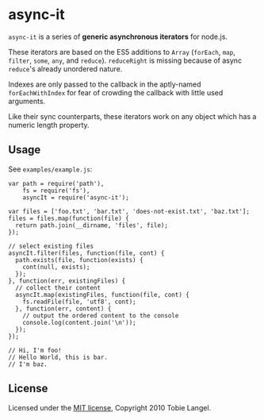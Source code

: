 async-it
========

`async-it` is a series of **generic asynchronous iterators** for node.js.

These iterators are based on the ES5 additions to `Array` (`forEach`, `map`,
`filter`, `some`, `any`, and `reduce`). `reduceRight` is missing because of async
`reduce`'s already unordered nature.

Indexes are only passed to the callback in the aptly-named `forEachWithIndex` for fear of
crowding the callback with little used arguments.

Like their sync counterparts, these iterators work on any object which has a numeric
length property.

Usage
-----
    
See `examples/example.js`:

    var path = require('path'),
        fs = require('fs'),
        asyncIt = require('async-it');

    var files = ['foo.txt', 'bar.txt', 'does-not-exist.txt', 'baz.txt'];
    files = files.map(function(file) {
      return path.join(__dirname, 'files', file);
    });

    // select existing files
    asyncIt.filter(files, function(file, cont) {
      path.exists(file, function(exists) {
        cont(null, exists);
      });
    }, function(err, existingFiles) {
      // collect their content
      asyncIt.map(existingFiles, function(file, cont) {
        fs.readFile(file, 'utf8', cont);
      }, function(err, content) {
        // output the ordered content to the console
        console.log(content.join('\n'));
      });
    });

    // Hi, I'm foo!
    // Hello World, this is bar.
    // I'm baz.

License
-------

Licensed under the [MIT license][1], Copyright 2010 Tobie Langel.

[1]: http://github.com/tobie/async-it/raw/master/LICENSE

